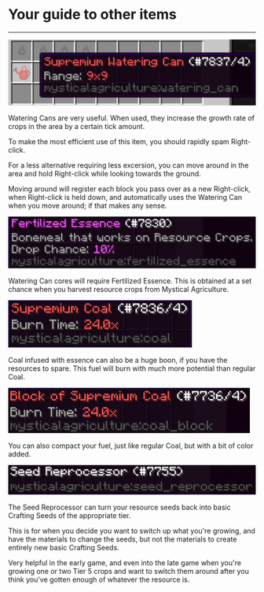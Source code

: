 # Your guide to other items
___

![The Supremium Watering Can](supremiumcan.png)

Watering Cans are very useful. When used, they increase the growth rate of crops in the area by a certain tick amount.

To make the most efficient use of this item, you should rapidly spam Right-click.

For a less alternative requiring less excersion, you can move around in the area and hold Right-click while looking towards the ground.

Moving around will register each block you pass over as a new Right-click, when Right-click is held down, and automatically uses the Watering Can when you move around; if that makes any sense.

![Required for the Watering Can cores](fertilebonedust.png)

Watering Can cores will require Fertilized Essence. This is obtained at a set chance when you harvest resource crops from Mystical Agriculture.

![Supremium Coal](supercoal.png)

Coal infused with essence can also be a huge boon, if you have the resources to spare. This fuel will burn with much more potential than regular Coal.

![Supremium Coal Block](supercoalblock.png)

You can also compact your fuel, just like regular Coal, but with a bit of color added.

![The Seed Reprocessor](seedreprocessor.png)

The Seed Reprocessor can turn your resource seeds back into basic Crafting Seeds of the appropriate tier.

This is for when you decide you want to switch up what you're growing, and have the materials to change the seeds, but not the materials to create entirely new basic Crafting Seeds.

Very helpful in the early game, and even into the late game when you're growing one or two Tier 5 crops and want to switch them around after you think you've gotten enough of whatever the resource is.




